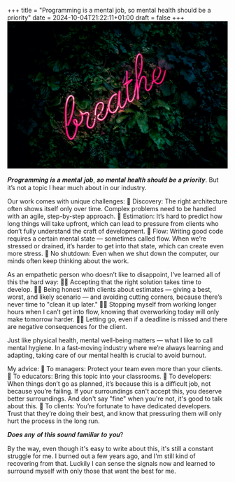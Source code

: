 +++
title = "Programming is a mental job, so mental health should be a priority"
date = 2024-10-04T21:22:11+01:00
draft = false
+++
![](image.jpg)

𝑷𝒓𝒐𝒈𝒓𝒂𝒎𝒎𝒊𝒏𝒈 𝒊𝒔 𝒂 𝒎𝒆𝒏𝒕𝒂𝒍 𝒋𝒐𝒃, 𝒔𝒐 𝒎𝒆𝒏𝒕𝒂𝒍 𝒉𝒆𝒂𝒍𝒕𝒉 𝒔𝒉𝒐𝒖𝒍𝒅 𝒃𝒆 𝒂 𝒑𝒓𝒊𝒐𝒓𝒊𝒕𝒚.
But it’s not a topic I hear much about in our industry.

Our work comes with unique challenges:
👹 Discovery: The right architecture often shows itself only over time. Complex problems need to be handled with an agile, step-by-step approach.
👹 Estimation: It’s hard to predict how long things will take upfront, which can lead to pressure from clients who don’t fully understand the craft of development.
👹 Flow: Writing good code requires a certain mental state — sometimes called flow. When we’re stressed or drained, it’s harder to get into that state, which can create even more stress.
👹 No shutdown: Even when we shut down the computer, our minds often keep thinking about the work.

As an empathetic person who doesn’t like to disappoint, I’ve learned all of this the hard way:
💆‍♂️ Accepting that the right solution takes time to develop.
💆‍♂️ Being honest with clients about estimates — giving a best, worst, and likely scenario — and avoiding cutting corners, because there’s never time to "clean it up later."
💆‍♂️ Stopping myself from working longer hours when I can’t get into flow, knowing that overworking today will only make tomorrow harder.
💆‍♂️ Letting go, even if a deadline is missed and there are negative consequences for the client.

Just like physical health, mental well-being matters — what I like to call mental hygiene. In a fast-moving industry where we’re always learning and adapting, taking care of our mental health is crucial to avoid burnout.

My advice:
🙏 To managers: Protect your team even more than your clients.
🙏 To educators: Bring this topic into your classrooms.
🙏 To developers: When things don’t go as planned, it’s because this is a difficult job, not because you’re failing. If your surroundings can't accept this, you deserve better surroundings. And don't say "fine" when you're not, it's good to talk about this.
🙏 To clients: You’re fortunate to have dedicated developers. Trust that they’re doing their best, and know that pressuring them will only hurt the process in the long run.

𝑫𝒐𝒆𝒔 𝒂𝒏𝒚 𝒐𝒇 𝒕𝒉𝒊𝒔 𝒔𝒐𝒖𝒏𝒅 𝒇𝒂𝒎𝒊𝒍𝒊𝒂𝒓 𝒕𝒐 𝒚𝒐𝒖?

By the way, even though it's easy to write about this, it's still a constant struggle for me. I burned out a few years ago, and I'm still kind of recovering from that. Luckily I can sense the signals now and learned to surround myself with only those that want the best for me.